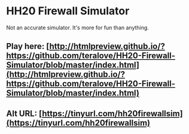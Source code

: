 # HH20 Firewall Simulator

Not an accurate simulator. It's more for fun than anything.

## Play here: [http://htmlpreview.github.io/?https://github.com/teralove/HH20-Firewall-Simulator/blob/master/index.html](http://htmlpreview.github.io/?https://github.com/teralove/HH20-Firewall-Simulator/blob/master/index.html)

## Alt URL: [https://tinyurl.com/hh20firewallsim](https://tinyurl.com/hh20firewallsim)
